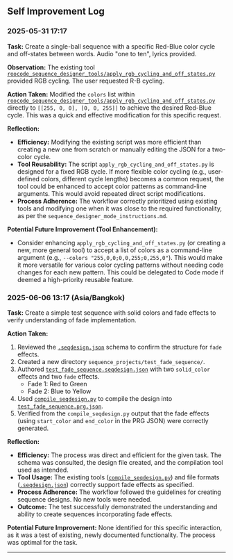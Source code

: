 ## Self Improvement Log

### 2025-05-31 17:17

**Task:** Create a single-ball sequence with a specific Red-Blue color cycle and off-states between words. Audio "one to ten", lyrics provided.

**Observation:** The existing tool [`roocode_sequence_designer_tools/apply_rgb_cycling_and_off_states.py`](roocode_sequence_designer_tools/apply_rgb_cycling_and_off_states.py) provided RGB cycling. The user requested R-B cycling.

**Action Taken:** Modified the `colors` list within [`roocode_sequence_designer_tools/apply_rgb_cycling_and_off_states.py`](roocode_sequence_designer_tools/apply_rgb_cycling_and_off_states.py) directly to `[[255, 0, 0], [0, 0, 255]]` to achieve the desired Red-Blue cycle. This was a quick and effective modification for this specific request.

**Reflection:**
*   **Efficiency:** Modifying the existing script was more efficient than creating a new one from scratch or manually editing the JSON for a two-color cycle.
*   **Tool Reusability:** The script `apply_rgb_cycling_and_off_states.py` is designed for a fixed RGB cycle. If more flexible color cycling (e.g., user-defined colors, different cycle lengths) becomes a common request, the tool could be enhanced to accept color patterns as command-line arguments. This would avoid repeated direct script modifications.
*   **Process Adherence:** The workflow correctly prioritized using existing tools and modifying one when it was close to the required functionality, as per the `sequence_designer_mode_instructions.md`.

**Potential Future Improvement (Tool Enhancement):**
*   Consider enhancing `apply_rgb_cycling_and_off_states.py` (or creating a new, more general tool) to accept a list of colors as a command-line argument (e.g., `--colors "255,0,0;0,0,255;0,255,0"`). This would make it more versatile for various color cycling patterns without needing code changes for each new pattern. This could be delegated to Code mode if deemed a high-priority reusable feature.
### 2025-06-06 13:17 (Asia/Bangkok)

**Task:** Create a simple test sequence with solid colors and fade effects to verify understanding of fade implementation.

**Action Taken:**
1. Reviewed the [`.seqdesign.json`](roocode_sequence_designer_tools/docs/seqdesign_json_schema.md) schema to confirm the structure for `fade` effects.
2. Created a new directory `sequence_projects/test_fade_sequence/`.
3. Authored [`test_fade_sequence.seqdesign.json`](sequence_projects/test_fade_sequence/test_fade_sequence.seqdesign.json) with two `solid_color` effects and two `fade` effects.
   - Fade 1: Red to Green
   - Fade 2: Blue to Yellow
4. Used [`compile_seqdesign.py`](roocode_sequence_designer_tools/compile_seqdesign.py) to compile the design into [`test_fade_sequence.prg.json`](sequence_projects/test_fade_sequence/test_fade_sequence.prg.json).
5. Verified from the `compile_seqdesign.py` output that the fade effects (using `start_color` and `end_color` in the PRG JSON) were correctly generated.

**Reflection:**
*   **Efficiency:** The process was direct and efficient for the given task. The schema was consulted, the design file created, and the compilation tool used as intended.
*   **Tool Usage:** The existing tools ([`compile_seqdesign.py`](roocode_sequence_designer_tools/compile_seqdesign.py)) and file formats ([`.seqdesign.json`](roocode_sequence_designer_tools/docs/seqdesign_json_schema.md)) correctly support fade effects as specified.
*   **Process Adherence:** The workflow followed the guidelines for creating sequence designs. No new tools were needed.
*   **Outcome:** The test successfully demonstrated the understanding and ability to create sequences incorporating fade effects.

**Potential Future Improvement:** None identified for this specific interaction, as it was a test of existing, newly documented functionality. The process was optimal for the task.

---